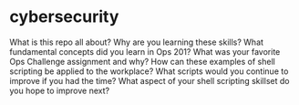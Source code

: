 # cybersecurity

What is this repo all about?
Why are you learning these skills?
What fundamental concepts did you learn in Ops 201?
What was your favorite Ops Challenge assignment and why?
How can these examples of shell scripting be applied to the workplace?
What scripts would you continue to improve if you had the time?
What aspect of your shell scripting skillset do you hope to improve next?
